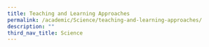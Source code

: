 ```yaml
---
title: Teaching and Learning Approaches
permalink: /academic/Science/teaching-and-learning-approaches/
description: ""
third_nav_title: Science
---
```

